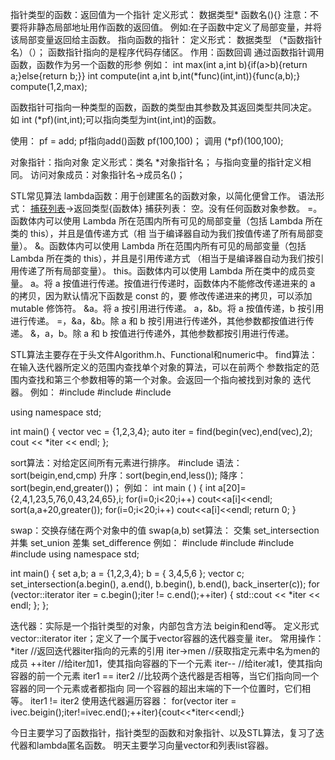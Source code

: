 指针类型的函数：返回值为一个指针
定义形式：
数据类型* 函数名(){}
注意：不要将非静态局部地址用作函数的返回值。
例如:在子函数中定义了局部变量，并将该局部变量返回给主函数。
指向函数的指针：
定义形式：
数据类型 （*函数指针名）（）；
函数指针指向的是程序代码存储区。
作用：函数回调
通过函数指针调用函数，函数作为另一个函数的形参
例如：
int max(int a,int b){if(a>b){return a;}else{return b;}}
int compute(int a,int b,int(*func)(int,int)){func(a,b);}
compute(1,2,max);

函数指针可指向一种类型的函数，函数的类型由其参数及其返回类型共同决定。
如 int (*pf)(int,int);可以指向类型为int(int,int)的函数。

使用：
pf = add;  pf指向add()函数
pf(100,100)； 调用
(*pf)(100,100);


对象指针：指向对象
定义形式：类名 *对象指针名；   与指向变量的指针定义相同。
访问对象成员：对象指针名->成员名()；

STL常见算法
lambda函数：用于创建匿名的函数对象，以简化便曾工作。
语法形式：
[捕获列表](参数列表)->返回类型{函数体}
捕获列表：
空。没有任何函数对象参数。
=。函数体内可以使用 Lambda 所在范围内所有可见的局部变量（包括 Lambda 所在类的 this），并且是值传递方式（相
当于编译器自动为我们按值传递了所有局部变量）。
&。函数体内可以使用 Lambda 所在范围内所有可见的局部变量（包括 Lambda 所在类的 this），并且是引用传递方式
（相当于是编译器自动为我们按引用传递了所有局部变量）。
this。函数体内可以使用 Lambda 所在类中的成员变量。
a。将 a 按值进行传递。按值进行传递时，函数体内不能修改传递进来的 a 的拷贝，因为默认情况下函数是 const 的，要
修改传递进来的拷贝，可以添加 mutable 修饰符。
&a。将 a 按引用进行传递。
a，&b。将 a 按值传递，b 按引用进行传递。
=，&a，&b。除 a 和 b 按引用进行传递外，其他参数都按值进行传递。
&，a，b。除 a 和 b 按值进行传递外，其他参数都按引用进行传递。

STL算法主要存在于头文件Algorithm.h、Functional和numeric中。
find算法：在输入迭代器所定义的范围内查找单个对象的算法，可以在前两个
参数指定的范围内查找和第三个参数相等的第一个对象。会返回一个指向被找到对象的
迭代器。
例如：
#include<iostream>
#include<vector>
#include<Algorithm>

using namespace std;

int main() {
	vector<int> vec = {1,2,3,4};
	auto iter = find(begin(vec),end(vec),2);
	cout << *iter << endl;
};

sort算法：对给定区间所有元素进行排序。
#include<Algorithm>
语法：sort(beigin,end,cmp)
升序：sort(begin,end,less<data-type>());
降序：sort(begin,end,greater<data-type>())；
例如：
int  main ( )
{
      int a[20]={2,4,1,23,5,76,0,43,24,65},i;
      for(i=0;i<20;i++)
          cout<<a[i]<<endl;
      sort(a,a+20,greater<int>());
      for(i=0;i<20;i++)
          cout<<a[i]<<endl;
      return 0;
}

swap：交换存储在两个对象中的值
swap(a,b)
set算法：
交集 set_intersection
并集 set_union
差集 set_difference
例如：
#include<iostream>
#include<vector>
#include<Algorithm>
#include<set>
using namespace std;

int main() {
	set<int> a,b;
	a = {1,2,3,4};
	b = { 3,4,5,6 };
	vector<int> c;
	set_intersection(a.begin(), a.end(), b.begin(), b.end(), back_inserter(c));
	for (vector<int>::iterator iter = c.begin();iter != c.end();++iter) { std::cout << *iter << endl; };
};

迭代器：实际是一个指针类型的对象，内部包含方法 beigin和end等。
定义形式 vector<int>::iterator iter；定义了一个属于vector容器的迭代器变量 iter。
常用操作：
*iter   //返回迭代器iter指向的元素的引用
iter->men  //获取指定元素中名为men的成员
++iter    //给iter加1，使其指向容器的下一个元素
iter--    //给iter减1，使其指向容器的前一个元素
iter1 == iter2  //比较两个迭代器是否相等，当它们指向同一个容器的同一个元素或者都指向
同一个容器的超出末端的下一个位置时，它们相等。
iter1 != iter2
使用迭代器遍历容器：
for(vector<int> iter = ivec.beigin();iter!=ivec.end();++iter){cout<<*iter<<endl;}

今日主要学习了函数指针，指针类型的函数和对象指针、以及STL算法，复习了迭代器和lambda匿名函数。
明天主要学习向量vector和列表list容器。
